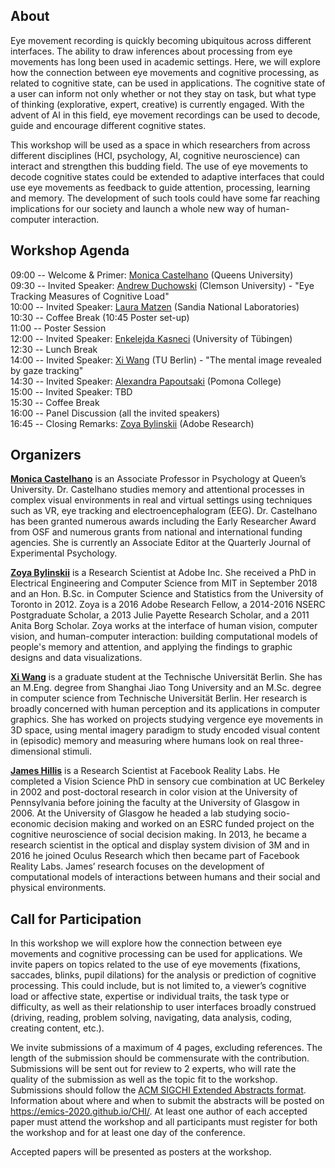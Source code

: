 ## About

Eye movement recording is quickly becoming ubiquitous across different interfaces.  The ability to draw inferences about processing from eye movements has long been used in academic settings.  Here, we will explore how the connection between eye movements and cognitive processing, as related to cognitive state, can be used in applications.
The cognitive state of a user can inform not only whether or not they stay on task, but what type of thinking (explorative, expert, creative) is currently engaged. With the advent of AI in this field, eye movement recordings can be used to decode, guide and encourage different cognitive states. 

This workshop will be used as a space in which researchers from across different disciplines (HCI, psychology, AI, cognitive neuroscience) can interact and strengthen this budding field.  The use of eye movements to decode cognitive states could be extended to adaptive interfaces that could use eye movements as feedback to guide attention, processing, learning and memory. 
The development of such tools could have some far reaching implications for our society and launch a whole new way of human-computer interaction.

## Workshop Agenda

09:00 -- Welcome & Primer: [Monica Castelhano](https://qvcl.ca/) (Queens University) <br/>
09:30 -- Invited Speaker: [Andrew Duchowski](http://andrewd.ces.clemson.edu/) (Clemson University) - "Eye Tracking Measures of Cognitive Load" <br/>
10:00 -- Invited Speaker: [Laura Matzen](https://neuroscience.sandia.gov/people/Matzen.html) (Sandia National Laboratories) <br/>
10:30 -- Coffee Break (10:45 Poster set-up) <br/>
11:00 -- Poster Session <br/>
12:00 -- Invited Speaker: [Enkelejda Kasneci](http://www.ti.uni-tuebingen.de/Prof-Dr-Enkelejda-Kasneci.956.0.html) (University of Tübingen) <br/>
12:30 -- Lunch Break <br/>
14:00 -- Invited Speaker: [Xi Wang](http://cybertron.cg.tu-berlin.de/xiwang/) (TU Berlin) - "The mental image revealed by gaze tracking" <br/>
14:30 -- Invited Speaker: [Alexandra Papoutsaki](http://www.cs.pomona.edu/~apapoutsaki/) (Pomona College) <br/>
15:00 -- Invited Speaker: TBD <br/>
15:30 -- Coffee Break <br/>
16:00 -- Panel Discussion (all the invited speakers) <br/>
16:45 -- Closing Remarks: [Zoya Bylinskii](http://web.mit.edu/zoya/www/index.html) (Adobe Research) <br/>

## Organizers
[**Monica Castelhano**](https://qvcl.ca/) is an Associate Professor in Psychology at Queen’s University. Dr. Castelhano studies memory and attentional processes in complex visual environments in real and virtual settings using techniques such as VR, eye tracking and electroencephalogram (EEG).  Dr. Castelhano has been granted numerous awards including the Early Researcher Award from OSF and numerous grants from national and international funding agencies. She is currently an Associate Editor at the Quarterly Journal of Experimental Psychology.

[**Zoya Bylinskii**](http://web.mit.edu/zoya/www/index.html) is a Research Scientist at Adobe Inc. She received a PhD in Electrical Engineering and Computer Science from MIT in September 2018 and an Hon. B.Sc. in Computer Science and Statistics from the University of Toronto in 2012. Zoya is a 2016 Adobe Research Fellow, a 2014-2016 NSERC Postgraduate Scholar, a 2013 Julie Payette Research Scholar, and a 2011 Anita Borg Scholar. Zoya works at the interface of human vision, computer vision, and human-computer interaction: building computational models of people's memory and attention, and applying the findings to graphic designs and data visualizations.

[**Xi Wang**](http://cybertron.cg.tu-berlin.de/xiwang/) is a graduate student at the Technische Universität Berlin. She has an M.Eng. degree from Shanghai Jiao Tong University and an M.Sc. degree in computer science from Technische Universität Berlin. Her research is broadly concerned with human perception and its applications in computer graphics. She has worked on projects studying vergence eye movements in 3D space, using mental imagery paradigm to study encoded visual content in (episodic) memory and measuring where humans look on real three-dimensional stimuli.  

[**James Hillis**](https://www.linkedin.com/in/jameshillis/) is a Research Scientist at Facebook Reality Labs. He completed a Vision Science PhD in sensory cue combination at UC Berkeley in 2002 and post-doctoral research in color vision at the University of Pennsylvania before joining the faculty at the University of Glasgow in 2006. At the University of Glasgow he headed a lab studying socio-economic decision making and worked on an ESRC funded project on the cognitive neuroscience of social decision making. In 2013, he became a research scientist in the optical and display system division of 3M and in 2016 he joined Oculus Research which then became part of Facebook Reality Labs. James’ research focuses on the development of computational models of interactions between humans and their social and physical environments.


## Call for Participation

In this workshop we will explore how the connection between eye movements and cognitive processing can be used for applications. We invite papers on topics related to the use of eye movements (fixations, saccades, blinks, pupil dilations) for the analysis or prediction of cognitive processing.  This could include, but is not limited to, a viewer’s cognitive load or affective state, expertise or individual traits, the task type or difficulty, as well as their relationship to user interfaces broadly construed (driving, reading, problem solving, navigating, data analysis, coding, creating content, etc.). 

We invite submissions of a maximum of 4 pages, excluding references. The length of the submission should be commensurate with the contribution. Submissions will be sent out for review to 2 experts, who will rate the quality of the submission as well as the topic fit to the workshop. Submissions should follow the [ACM SIGCHI Extended Abstracts format](http://chi2019.acm.org/authors/chi-proceedings-format/). Information about where and when to submit the abstracts will be posted on https://emics-2020.github.io/CHI/. At least one author of each accepted paper must attend the workshop and all participants must register for both the workshop and for at least one day of the conference. 

Accepted papers will be presented as posters at the workshop. 
